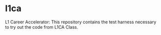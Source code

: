 l1ca
====

L1 Career Accelerator: This repository contains the test harness necessary to try out the code from L1CA Class.
